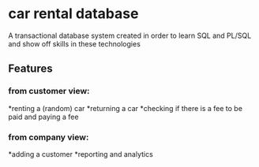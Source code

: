# car rental database

A transactional database system created in order to learn SQL and PL/SQL and show off skills in these technologies

## Features

### from customer view: 
*renting a (random) car 
*returning a car 
*checking if there is a fee to be paid and paying a fee

### from company view: 
*adding a customer 
*reporting and analytics
